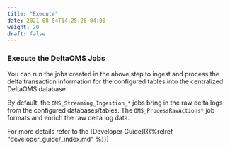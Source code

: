 ```yaml
---
title: "Execute"
date: 2021-08-04T14:25:26-04:00
weight: 20
draft: false
---
```


### Execute the DeltaOMS Jobs
You can run the jobs created in the above step to ingest and process the delta transaction 
information for the configured tables into the centralized DeltaOMS database.

By default, the `OMS_Streaming_Ingestion_*` jobs bring in the raw delta logs from the configured 
databases/tables. The `OMS_ProcessRawActions*` job formats and enrich the raw delta log data. 

For more details refer to the [Developer Guide]({{%relref "developer_guide/_index.md" %}})